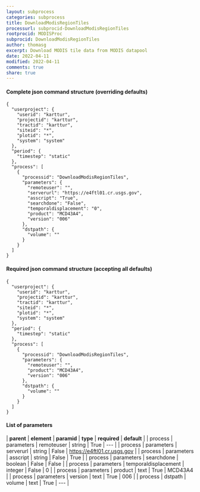 ```yaml
---
layout: subprocess
categories: subprocess
title: DownloadModisRegionTiles
processurl: subprocid-DownloadModisRegionTiles
rootprocid: MODISProc
subprocid: DownloadModisRegionTiles
author: thomasg
excerpt: Download MODIS tile data from MODIS datapool
date: 2022-04-11
modified: 2022-04-11
comments: true
share: true
---
```


#### Complete json command structure (overriding defaults)
```
{
  "userproject": {
    "userid": "karttur",
    "projectid": "karttur",
    "tractid": "karttur",
    "siteid": "*",
    "plotid": "*",
    "system": "system"
  },
  "period": {
    "timestep": "static"
  },
  "process": [
    {
      "processid": "DownloadModisRegionTiles",
      "parameters": {
        "remoteuser": "",
        "serverurl": "https://e4ftl01.cr.usgs.gov",
        "asscript": "True",
        "searchdone": "False",
        "temporaldisplacement": "0",
        "product": "MCD43A4",
        "version": "006"
      },
      "dstpath": {
        "volume": ""
      }
    }
  ]
}
```
#### Required json command structure (accepting all defaults)
```
{
  "userproject": {
    "userid": "karttur",
    "projectid": "karttur",
    "tractid": "karttur",
    "siteid": "*",
    "plotid": "*",
    "system": "system"
  },
  "period": {
    "timestep": "static"
  },
  "process": [
    {
      "processid": "DownloadModisRegionTiles",
      "parameters": {
        "remoteuser": "",
        "product": "MCD43A4",
        "version": "006"
      },
      "dstpath": {
        "volume": ""
      }
    }
  ]
}
```
#### List of parameters

| **parent** | **element** | **paramid** | **type** | **required** | **default** |
| process | parameters | remoteuser | string | True | --- |
| process | parameters | serverurl | string | False | https://e4ftl01.cr.usgs.gov |
| process | parameters | asscript | string | False | True |
| process | parameters | searchdone | boolean | False | False |
| process | parameters | temporaldisplacement | integer | False | 0 |
| process | parameters | product | text | True | MCD43A4 |
| process | parameters | version | text | True | 006 |
| process | dstpath | volume | text | True | --- |
